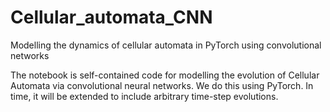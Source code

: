 # Cellular_automata_CNN
Modelling the dynamics of cellular automata in PyTorch using convolutional networks

The notebook is self-contained code for modelling the evolution of Cellular Automata via convolutional neural networks. We do this using PyTorch. In time, it will be extended to include arbitrary time-step evolutions.
